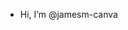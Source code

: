 - Hi, I’m @jamesm-canva

<!---
jamesm-canva/jamesm-canva is a ✨ special ✨ repository because its `README.md` (this file) appears on your GitHub profile.
You can click the Preview link to take a look at your changes.
--->

